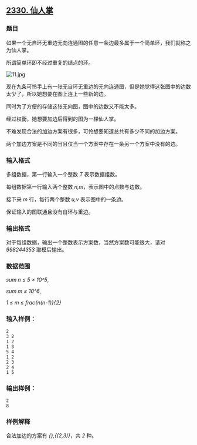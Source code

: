 ## [2330. 仙人掌](https://www.acwing.com/problem/content/2332/)

### 题目

如果一个无自环无重边无向连通图的任意一条边最多属于一个简单环，我们就称之为仙人掌。

所谓简单环即不经过重复的结点的环。

 ![11.jpg](https://cdn.acwing.com/media/article/image/2020/08/17/19_c62b0bc8e0-11.jpg)

现在九条可怜手上有一张无自环无重边的无向连通图，但是她觉得这张图中的边数太少了，所以她想要在图上连上一些新的边。

同时为了方便的存储这张无向图，图中的边数又不能太多。

经过权衡，她想要加边后得到的图为一棵仙人掌。

不难发现合法的加边方案有很多，可怜想要知道总共有多少不同的加边方案。

两个加边方案是不同的当且仅当一个方案中存在一条另一个方案中没有的边。

### 输入格式

多组数据，第一行输入一个整数 *T* 表示数据组数。

每组数据第一行输入两个整数 *n,m*，表示图中的点数与边数。

接下来 *m* 行，每行两个整数 *u,v* 表示图中的一条边。

保证输入的图联通且没有自环与重边。

### 输出格式

对于每组数据，输出一个整数表示方案数，当然方案数可能很大，请对 *998244353* 取模后输出。

### 数据范围

*sum n ≤ 5 × 10^5*,

*sum m ≤ 10^6*,

*1 ≤ m ≤ frac{n(n-1)}{2}*

### 输入样例：

```
2
3 2
1 2
1 3
5 4
1 2
2 3
2 4
1 5
```

### 输出样例：

```
2
8
```

### 样例解释

合法加边的方案有 *{},{(2,3)}*，共 *2* 种。
